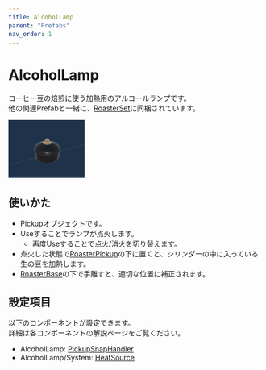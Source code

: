 ```yaml
---
title: AlcoholLamp
parent: "Prefabs"
nav_order: 1
---
```


# AlcoholLamp

コーヒー豆の焙煎に使う加熱用のアルコールランプです。  
他の関連Prefabと一緒に、[RoasterSet]に同梱されています。

<img src="/assets/images/prefabs/AlcoholLamp.png" width="30%" alt="picture of alcohol lamp.">


## 使いかた

- Pickupオブジェクトです。
- Useすることでランプが点火します。
  - 再度Useすることで点火/消火を切り替えます。
- 点火した状態で[RoasterPickup]の下に置くと、シリンダーの中に入っている生の豆を加熱します。
- [RoasterBase]の下で手離すと、適切な位置に補正されます。


## 設定項目

以下のコンポーネントが設定できます。  
詳細は各コンポーネントの解説ページをご覧ください。

- AlcoholLamp: [PickupSnapHandler]
- AlcoholLamp/System: [HeatSource]



[RoasterSet]: /docs/prefabs/RoasterSet
[RoasterPickup]: /docs/prefabs/RoasterPickup
[RoasterBase]: /docs/prefabs/RoasterBase
[PickupSnapHandler]: /docs/udon/PickupSnapHandler/
[HeatSource]: /docs/udon/HeatSource

